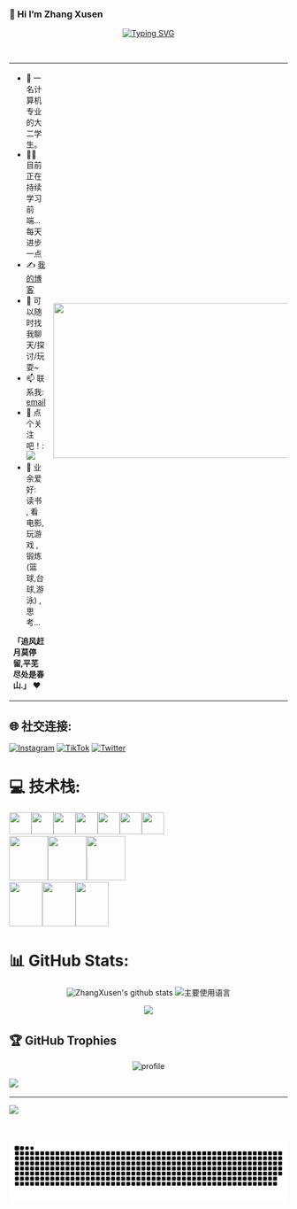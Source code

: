 ### 👋 Hi I’m Zhang Xusen

<div align="center">
  
[![Typing SVG](https://readme-typing-svg.demolab.com?font=Handlee&pause=1000&center=true&vCenter=true&width=435&lines=+%E7%94%A8100%25%E7%9A%84%E6%8A%80%E6%9C%AF%E7%A7%AF%E7%B4%AF%E4%B8%AD20%25%E7%9A%84%E6%8A%80%E6%9C%AF%E6%9D%A5%E4%B8%BA%E8%87%AA%E5%B7%B1%E7%9A%84%E5%B7%A5%E4%BD%9C%E6%9C%8D%E5%8A%A1)](https://git.io/typing-svg)
   
<img src="https://camo.githubusercontent.com/82291b0fe831bfc6781e07fc5090cbd0a8b912bb8b8d4fec0696c881834f81ac/68747470733a2f2f70726f626f742e6d656469612f394575424971676170492e676966"
width="800"  height="3">

</div>


<table>
<tr>
<td width="58%">
  
- 🤖 一名计算机专业的大二学生。
- 👨‍💻 目前正在持续学习前端...每天进步一点
- ✍️ [我的博客](https://juejin.cn/user/4836773602814)
- 💬 可以随时找我聊天/探讨/玩耍~
- 📫 联系我: [email](mailto:461694365@qq.com)
- 👏 点个关注吧！: [![](https://img.shields.io/github/followers/ZhangXusen?label=follow%20me&style=social)](https://github.com/ZhangXusen/)
- 🎣 业余爱好: 读书 , 看电影, 玩游戏 , 锻炼 (篮球,台球,游泳) , 思考...

**「追风赶月莫停留,平芜尽处是春山.」** ❤️

</td>
<td width="42%">
  
<img src="https://github.com/anzhihe/anzhihe/blob/main/.github/workflows/Le%20Petit%20Prince.gif" width="500" height="280">
  
</td>
</tr>
</table>

## 🌐 社交连接:
[![Instagram](https://img.shields.io/badge/Instagram-%23E4405F.svg?logo=Instagram&logoColor=white)](https://instagram.com/Mercurial) [![TikTok](https://img.shields.io/badge/TikTok-%23000000.svg?logo=TikTok&logoColor=white)](https://tiktok.com/@忧郁脏脏包) [![Twitter](https://img.shields.io/badge/Twitter-%231DA1F2.svg?logo=Twitter&logoColor=white)](https://twitter.com/小国际) 

# 💻 技术栈:
<img  src="https://cdn.jsdelivr.net/gh/devicons/devicon/icons/vuejs/vuejs-original-wordmark.svg"  width="40" height="40"/><img src="https://cdn.jsdelivr.net/gh/devicons/devicon/icons/react/react-original-wordmark.svg" width="40" height="40"/><img src="https://cdn.jsdelivr.net/gh/devicons/devicon/icons/html5/html5-original-wordmark.svg"  width="40" height="40"/><img src="https://cdn.jsdelivr.net/gh/devicons/devicon/icons/css3/css3-original-wordmark.svg"  width="40" height="40"/><img src="https://cdn.jsdelivr.net/gh/devicons/devicon/icons/tailwindcss/tailwindcss-plain.svg" width="40" height="40"/><img src="https://cdn.jsdelivr.net/gh/devicons/devicon/icons/javascript/javascript-original.svg"  width="40" height="40"/><img src="https://cdn.jsdelivr.net/gh/devicons/devicon/icons/typescript/typescript-original.svg"  width="40" height="40"/>
<br/>
<img src="https://cdn.jsdelivr.net/gh/devicons/devicon/icons/nodejs/nodejs-original-wordmark.svg"  width="70" height="80"/><img src="https://cdn.jsdelivr.net/gh/devicons/devicon/icons/webpack/webpack-original-wordmark.svg"  width="70" height="80"/><img src="https://cdn.jsdelivr.net/gh/devicons/devicon/icons/nestjs/nestjs-plain-wordmark.svg"  width="70" height="80"/>
<br/>
<img src="https://cdn.jsdelivr.net/gh/devicons/devicon/icons/java/java-original-wordmark.svg"  width="60" height="80"/><img src="https://cdn.jsdelivr.net/gh/devicons/devicon/icons/spring/spring-original-wordmark.svg"  width="60" height="80"/><img src="https://cdn.jsdelivr.net/gh/devicons/devicon/icons/mysql/mysql-original-wordmark.svg"  width="60" height="80"/>
          
          
# 📊 GitHub Stats:
<div align="center">
  
![ZhangXusen's github stats](https://github-readme-stats.vercel.app/api?username=ZhangXusen&hide_title=false&show_icons=true&include_all_commits=true&line_height=20&bg_color=0,EC6C6C,FFD479,FFFC79,73FA79&theme=graywhite&locale=cn)
![主要使用语言](https://github-readme-stats.vercel.app/api/top-langs/?username=ZhangXusen&hide_title=false&hide_border=true&layout=compact&bg_color=0,73FA79,73FDFF,D783FF&theme=graywhite&locale=cn)
  
![](https://github-readme-streak-stats.vercel.app/?user=ZhangXusen&hide_border=true&&card_width=320&bg_color=0,73FA79,73FDFF,D783FF&theme=graywhite&locale=cn)

</div>

 ## 🏆 GitHub Trophies
<div align="center">

![profile](https://github-profile-trophy.vercel.app/?username=ZhangXusen&theme=algolia&column=8)

</div>

 ![](https://activity-graph.herokuapp.com/graph?username=ZhangXusen&theme=github)

---
[![](https://visitcount.itsvg.in/api?id=ZhangXusen&icon=0&color=0)](https://visitcount.itsvg.in)

<br clear="both">

![snake](./assets/github-contribution-grid-snake.svg)

